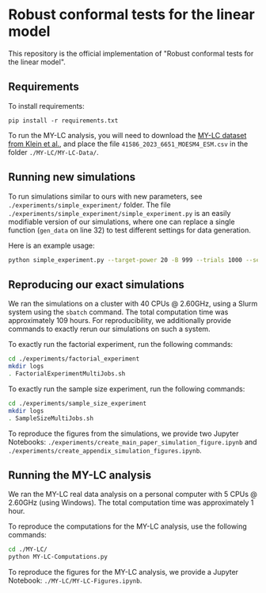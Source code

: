 # Robust conformal tests for the linear model

This repository is the official implementation of "Robust conformal tests for the linear model".

## Requirements

To install requirements:

```setup
pip install -r requirements.txt
```

To run the MY-LC analysis, you will need to download the [MY-LC dataset from Klein et al.](https://doi.org/10.1038/s41586-023-06651-y), and place the file `41586_2023_6651_MOESM4_ESM.csv` in the folder `./MY-LC/MY-LC-Data/`.


## Running new simulations

To run simulations similar to ours with new parameters, see `./experiments/simple_experiment/` folder. The file `./experiments/simple_experiment/simple_experiment.py` is an easily modifiable version of our simulations, where one can replace a single function (`gen_data` on line 32) to test different settings for data generation. 

Here is an example usage:
```sh
python simple_experiment.py --target-power 20 -B 999 --trials 1000 --seed 52224000 --monte-carlo-trials 10000 --f-test-tolerance 0.00001 --name abs-t3 --cpus 5
```

## Reproducing our exact simulations

We ran the simulations on a cluster with 40 CPUs @ 2.60GHz, using a Slurm system using the `sbatch` command. The total computation time was approximately 109 hours. For reproducibility, we additionally provide commands to exactly rerun our simulations on such a system.

To exactly run the factorial experiment, run the following commands:
```sh
cd ./experiments/factorial_experiment
mkdir logs
. FactorialExperimentMultiJobs.sh
```

To exactly run the sample size experiment, run the following commands:
```sh
cd ./experiments/sample_size_experiment
mkdir logs
. SampleSizeMultiJobs.sh
```

To reproduce the figures from the simulations, we provide two Jupyter Notebooks: `./experiments/create_main_paper_simulation_figure.ipynb` and `./experiments/create_appendix_simulation_figures.ipynb`.

## Running the MY-LC analysis

We ran the MY-LC real data analysis on a personal computer with 5 CPUs @ 2.60GHz (using Windows). The total computation time was approximately 1 hour.

To reproduce the computations for the MY-LC analysis, use the following commands:
```sh
cd ./MY-LC/
python MY-LC-Computations.py
```

To reproduce the figures for the MY-LC analysis, we provide a Jupyter Notebook: `./MY-LC/MY-LC-Figures.ipynb`.
